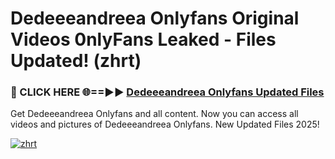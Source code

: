 # Dedeeeandreea Onlyfans Original Videos 0nlyFans Leaked - Files Updated! (zhrt)

<h3>🔴 CLICK HERE 🌐==►► <a href="https://tinyurl.com/ehrbuxhb" rel="nofollow">Dedeeeandreea Onlyfans Updated Files</a></h3>

Get Dedeeeandreea Onlyfans and all content. Now you can access all videos and pictures of Dedeeeandreea Onlyfans. New Updated Files 2025!

[![zhrt](https://i.imgur.com/lVYEuWS.gif)](https://tinyurl.com/ehrbuxhb)

